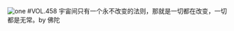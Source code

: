 ![one](http://image.wufazhuce.com/FsjcoFmBtZ6V2jtTvJlkQZiqRRPt)
#VOL.458
宇宙间只有一个永不改变的法则，那就是一切都在改变，一切都是无常。by 佛陀